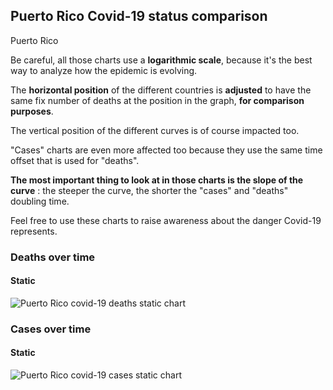 ## Puerto Rico Covid-19 status comparison 

Puerto Rico



Be careful, all those charts use a **logarithmic scale**, because it's the best way to analyze how the epidemic is evolving.
 
The **horizontal position** of the different countries is **adjusted** to have the same fix number of deaths at the position in the graph, **for comparison purposes**.

The vertical position of the different curves is of course impacted too.

"Cases" charts are even more affected too because they use the same time offset that is used for "deaths".

**The most important thing to look at in those charts is the slope of the curve** : the steeper the curve, the shorter the "cases" and "deaths" doubling time.

Feel free to use these charts to raise awareness about the danger Covid-19 represents. 


 
### Deaths over time
 
#### Static
![Puerto Rico covid-19 deaths static chart](https://raw.githubusercontent.com/madlag/coronavirus_study/master/notebooks/graphs/2020-03-30/countries/Puerto_Rico/2020-03-30_Puerto_Rico_deaths.png "Puerto Rico covid-19 deaths static chart")   

 
### Cases over time
 
#### Static
![Puerto Rico covid-19 cases static chart](https://raw.githubusercontent.com/madlag/coronavirus_study/master/notebooks/graphs/2020-03-30/countries/Puerto_Rico/2020-03-30_Puerto_Rico_cases.png "Puerto Rico covid-19 cases static chart")   

